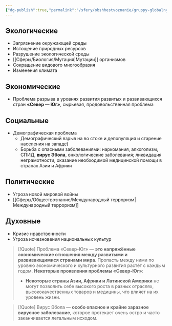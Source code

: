 ```yaml
---
{"dg-publish":true,"permalink":"/sfery/obshhestvoznanie/gruppy-globalnyh-problem/","tags":["Обществознание"]}
---
```


## Экологические
- Загрязнение окружающей среды
- Истощение природных ресурсов
- Разрушение экологической среды
- [[Сферы/Биология/Мутация\|Мутации]] организмов
- Сокращение видового многообразия
- Изменения климата
## Экономические
- Проблема разрыва в уровнях развития развитых и развивающихся стран **«Север — Юг»**, сырьевая, продовольственная проблема
## Социальные
- Демографическая проблема
	- Демографический взрыв на во стоке и депопуляция и старение населения на западе)
	- Борьба с опасными заболеваниями: наркомания, алкоголизм, СПИД, **вирус Эбола**, онкологические заболевания; ликвидация неграмотности, оказание необходимой медицинской помощи в странах Азии и Африки
## Политические
-  Угроза новой мировой войны
- [[Сферы/Обществознание/Международный терроризм\|Международный терроризм]]
## Духовные
- Кризис нравственности
- Угроза исчезновения национальных культур


> [!Quote] Проблема «Север-Юг» — **это напряжённые экономические отношения между развитыми и развивающимися странами мира**. Пропасть между ними по уровню экономического и культурного развития растёт с каждым годом. 
> **Некоторые проявления проблемы «Север-Юг»**:  
> - **Некоторые страны Азии, Африки и Латинской Америки** не могут позволить себе высокого роста в разных отраслях, высококачественных товаров и медицины, что влияет на их уровень жизни.

> [!Quote] Вирус Эбола — **особо опасное и крайне заразное вирусное заболевание**, которое протекает очень остро и часто заканчивается летальным исходом.


